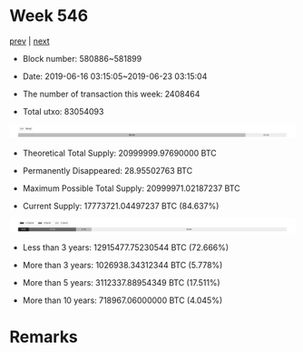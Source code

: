 # Week 546

[prev](week0545.md) | [next](week0547.md)

- Block number: 580886~581899

- Date: 2019-06-16 03:15:05~2019-06-23 03:15:04

- The number of transaction this week: 2408464

- Total utxo: 83054093

![](../images/mined_week0546.png)

- Theoretical Total Supply: 20999999.97690000 BTC

- Permanently Disappeared: 28.95502763 BTC

- Maximum Possible Total Supply: 20999971.02187237 BTC

- Current Supply: 17773721.04497237 BTC (84.637%)

![](../images/year_week0546.png)


- Less than 3 years: 12915477.75230544 BTC (72.666%)

- More than 3 years: 1026938.34312344 BTC (5.778%)

- More than 5 years: 3112337.88954349 BTC (17.511%)

- More than 10 years: 718967.06000000 BTC (4.045%)

# Remarks

